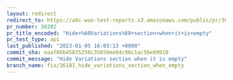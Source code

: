 ```yaml
---
layout: redirect
redirect_to: https://a8c-woo-test-reports.s3.amazonaws.com/public/pr/36202/api/index.html
pr_number: 36202
pr_title_encoded: "Hide+%60Variations%60+section+when+it+is+empty"
pr_test_type: api
last_published: "2023-01-05 16:03:13 +0000"
commit_sha: eaaf86b45835250c35659ee94c96c1ac56e09910
commit_message: "Hide Variations section when it is empty"
branch_name: fix/36181_hide_variations_section_when_empty
---
```

